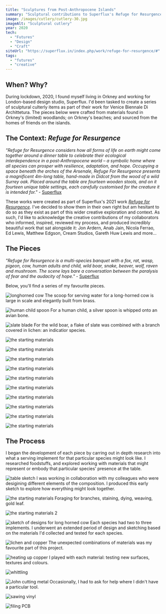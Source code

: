 ```yaml
---
title: "Sculptures from Post-Anthropocene Islands"
summary: "Sculptural contributions to Superflux's Refuge for Resurgence (2021)"
image: /images/cutlery/cutlery-30.jpg
imageAlt: "Sculptural cutlery"
year: 2020
tech:
  - "Futures"
  - "Design"
  - "Craft"
siteUrl: "https://superflux.in/index.php/work/refuge-for-resurgence/#"
tags:
  - "futures"
  - "creative"
---
```


## When? Why?
During lockdown, 2020, I found myself living in Orkney and working for London-based design studio, Superflux. I'd been tasked to create a series of sculptural culterly items as part of their work for Venice Biennale Di Archittetura. The pieces below were crafted from materials found in Orkney's (limited) woodlands; on Orkney's beaches; and sourced from the homes of friends on the islands.

## The Context: _Refuge for Resurgence_

_"Refuge for Resurgence considers how all forms of life on earth might come together around a dinner table to celebrate their ecological interdependence in a post-Anthropocene world – a symbolic home where all species can prosper with resilience, adaptation, and hope. Occupying a space beneath the arches of the Arsenale, Refuge For Resurgence presents a magnificent 4m-long table, hand-made in Didcot from the wood of a wild Surrey oak. Placed around the table are fourteen wooden stools, and on it fourteen unique table settings, each carefully customised for the creature it is intended for."_ - [Superflux](https://superflux.in/index.php/tag/refuge-for-resurgence/#)

These works were created as part of Superflux's 2021 work _[Refuge for Resurgence](https://superflux.in/index.php/work/refuge-for-resurgence/#)_. I've decided to show them in their own right but am hesitant to do so as they exist as part of this wider creative exploration and context. As such, I'd like to acknowledge the creative contributions of my collaborators who informed, inspired, reviewed my process, and produced incredibly beautiful work that sat alongside it: Jon Ardern, Anab Jain, Nicola Ferrao, Ed Lewis, Matthew Edgson, Cream Studios, Gareth Huw Lewis and more...

## The Pieces

_"Refuge for Resurgence is a multi-species banquet with a fox, rat, wasp, pigeon, cow, human adults and child, wild boar, snake, beaver, wolf, raven and mushroom. The scene lays bare a conversation between the paralysis of fear and the audacity of hope."_ - [Superflux](https://superflux.in/index.php/work/refuge-for-resurgence/#)

Below, you'll find a series of my favourite pieces.

![longhorned cow](/images/cutlery/cutlery-31.jpg)
The scoop for serving water for a long-horned cow is large in scale and elegantly built from brass.

![human child spoon](/images/cutlery/cutlery-29.jpg)
For a human child, a silver spoon is whipped onto an avian bone.

![slate blade](/images/cutlery/cutlery-26.jpg)
For the wild boar, a flake of slate was combined with a branch covered in lichen: an indicatior species.

![the starting materials](/images/cutlery/cutlery-25.jpg)

![the starting materials](/images/cutlery/cutlery-24.jpg)

![the starting materials](/images/cutlery/cutlery-22.jpg)

![the starting materials](/images/cutlery/cutlery-20.jpg)

![the starting materials](/images/cutlery/cutlery-18.jpg)

![the starting materials](/images/cutlery/cutlery-14.jpg)

![the starting materials](/images/cutlery/cutlery-12.jpg)

![the starting materials](/images/cutlery/cutlery-8.jpg)

![the starting materials](/images/cutlery/cutlery-7.jpg)

![the starting materials](/images/cutlery/cutlery-17.jpg)


## The Process

I began the development of each piece by carring out in depth research into what a serving implement for that particular species might look like. I researched foodstuffs, and explored working with materials that might represent or embody that particular species' presence at the table.

![table sketch](/images/cutlery/cutlery-sketch.png)
I was working in collaboration with my colleagues who were desigining different elements of the composition. I produced this early sketch to explore how everything might look together.

![the starting materials](/images/cutlery/cutlery-1.jpg)
Foraging for branches, staining, dying, weaving, gold leaf.

![the starting materials 2](/images/cutlery/cutlery-3.jpg)

![sketch of designs for long horned cow](/images/cutlery/cow-sketch_resized.jpg)
Each species had two to three implements. I underwent an extended period of design and sketching based on the materials I'd collected and tested for each species.

![lichen and copper](/images/cutlery/cutlery-4.jpg)
The unexpected combinations of materials was my favourite part of this project.

![heating up copper](/images/cutlery/cutlery-15.jpg)
I played with each material: testing new surfaces, textures and colours.

![whittling](/images/cutlery/cutlery-6.jpg)

![John cutting metal](/images/cutlery/cutlery-9.jpg)
Occasionally, I had to ask for help where I didn't have a particular tool.

![sawing vinyl](/images/cutlery/cutlery-11.jpg)

![filing PCB](/images/cutlery/cutlery-13.jpg)

